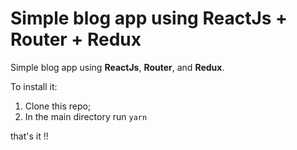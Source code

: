 # Simple blog app using ReactJs + Router + Redux

Simple blog app using **ReactJs**, **Router**, and **Redux**.

To install it:
1) Clone this repo;
2) In the main directory run ``yarn``

that's it !!
